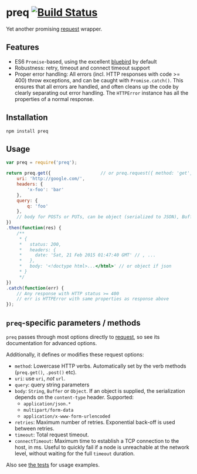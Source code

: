 # preq [![Build Status](https://travis-ci.org/wikimedia/preq.svg?branch=master)](https://travis-ci.org/wikimedia/preq)

Yet another promising [request](https://github.com/request/request) wrapper.

## Features
- ES6 `Promise`-based, using the excellent
    [bluebird](https://github.com/petkaantonov/bluebird/blob/master/API.md) by
    default
- Robustness: retry, timeout and connect timeout support
- Proper error handling: All errors (incl. HTTP responses with code >= 400)
    throw exceptions, and can be caught with `Promise.catch()`. This ensures
    that all errors are handled, and often cleans up the code by clearly
    separating out error handling. The `HTTPError` instance has all the
    properties of a normal response.

## Installation
```
npm install preq
```

## Usage
```javascript
var preq = require('preq');

return preq.get({                   // or preq.request({ method: 'get', .. })
    uri: 'http://google.com/',
    headers: {
        'x-foo': 'bar'
    },
    query: {
        q: 'foo'
    },
    // body for POSTs or PUTs, can be object (serialized to JSON), Buffer or String
})
.then(function(res) {
    /**
     * { 
     *   status: 200,
     *   headers: { 
     *     date: 'Sat, 21 Feb 2015 01:47:40 GMT' // , ...
     *   },
     *   body: '<!doctype html>...</html>' // or object if json
     * }
     */
})
.catch(function(err) {
    // Any response with HTTP status >= 400
    // err is HTTPError with same properties as response above
});
```


## `preq`-specific parameters / methods
`preq` passes through most options directly to
[request](https://github.com/request/request), so see its documentation for
advanced options.

Additionally, it defines or modifies these request options:

- `method`: Lowercase HTTP verbs. Automatically set by the verb methods (`preq.get()`,
    `.post()` etc).
- `uri`: use `uri`, *not* `url`.
- `query`: query string parameters
- `body`: `String`, `Buffer` or `Object`. If an object is supplied, the
    serialization depends on the `content-type` header. Supported:
    - `application/json.*`
    - `multipart/form-data`
    - `application/x-www-form-urlencoded`
- `retries`: Maximum number of retries. Exponential back-off is used between retries.
- `timeout`: Total request timeout. 
- `connectTimeout`: Maximum time to establish a TCP connection to the host, in
    ms. Useful to quickly fail if a node is unreachable at the network level,
    without waiting for the full `timeout` duration.


Also see [the tests](/test/index.js) for usage examples.
